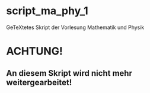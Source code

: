 script_ma_phy_1
===============

GeTeXtetes Skript der Vorlesung Mathematik und Physik


ACHTUNG!
========

## An diesem Skript wird nicht mehr weitergearbeitet!
